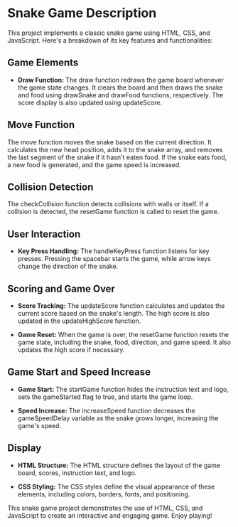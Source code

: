 # Snake Game Description

This project implements a classic snake game using HTML, CSS, and JavaScript. Here's a breakdown of its key features and functionalities:

## Game Elements

- **Draw Function:** The draw function redraws the game board whenever the game state changes. It clears the board and then draws the snake and food using drawSnake and drawFood functions, respectively. The score display is also updated using updateScore.

## Move Function

The move function moves the snake based on the current direction. It calculates the new head position, adds it to the snake array, and removes the last segment of the snake if it hasn't eaten food. If the snake eats food, a new food is generated, and the game speed is increased.

## Collision Detection

The checkCollision function detects collisions with walls or itself. If a collision is detected, the resetGame function is called to reset the game.

## User Interaction

- **Key Press Handling:** The handleKeyPress function listens for key presses. Pressing the spacebar starts the game, while arrow keys change the direction of the snake.

## Scoring and Game Over

- **Score Tracking:** The updateScore function calculates and updates the current score based on the snake's length. The high score is also updated in the updateHighScore function.

- **Game Reset:** When the game is over, the resetGame function resets the game state, including the snake, food, direction, and game speed. It also updates the high score if necessary.

## Game Start and Speed Increase

- **Game Start:** The startGame function hides the instruction text and logo, sets the gameStarted flag to true, and starts the game loop.

- **Speed Increase:** The increaseSpeed function decreases the gameSpeedDelay variable as the snake grows longer, increasing the game's speed.

## Display

- **HTML Structure:** The HTML structure defines the layout of the game board, scores, instruction text, and logo.

- **CSS Styling:** The CSS styles define the visual appearance of these elements, including colors, borders, fonts, and positioning.

This snake game project demonstrates the use of HTML, CSS, and JavaScript to create an interactive and engaging game. Enjoy playing!
